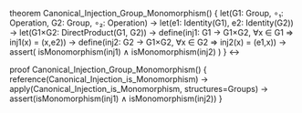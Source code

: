 theorem Canonical_Injection_Group_Monomorphism() {
  let(G1: Group, ∘₁: Operation, G2: Group, ∘₂: Operation) →
  let(e1: Identity(G1), e2: Identity(G2)) →
  let(G1×G2: DirectProduct(G1, G2)) →
  define(inj1: G1 → G1×G2, ∀x ∈ G1 ⇒ inj1(x) = (x,e2)) →
  define(inj2: G2 → G1×G2, ∀x ∈ G2 ⇒ inj2(x) = (e1,x)) →
  assert(
    isMonomorphism(inj1) ∧ isMonomorphism(inj2)
  )
} ↔

proof Canonical_Injection_Group_Monomorphism() {
  reference(Canonical_Injection_is_Monomorphism) →
  apply(Canonical_Injection_is_Monomorphism, structures=Groups) →
  assert(isMonomorphism(inj1) ∧ isMonomorphism(inj2))
}